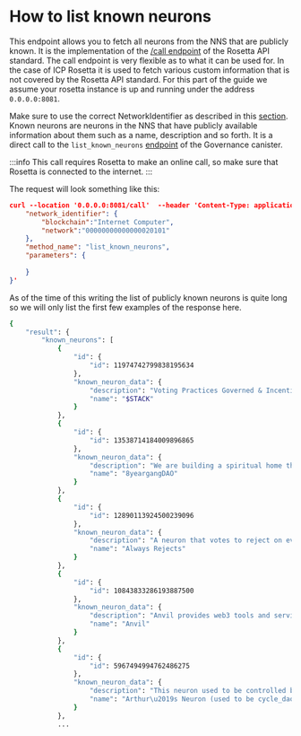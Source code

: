 # How to list known neurons
This endpoint allows you to fetch all neurons from the NNS that are publicly known.  It is the implementation of the [/call endpoint](https://www.rosetta-api.org/docs/BlockApi.html#call) of the Rosetta API standard. The call endpoint is very flexible as to what it can be used for. In the case of ICP Rosetta it is used to fetch various custom information that is not covered by the Rosetta API standard.
For this part of the guide we assume your rosetta instance is up and running under the address `0.0.0.0:8081`.

Make sure to use the correct NetworkIdentifier as described in this [section](/docs/developer-docs/defi/rosetta/icp_rosetta/data_api/network.md). 
Known neurons are neurons in the NNS that have publicly available information about them such as a name, description and so forth. It is a direct call to the `list_known_neurons` [endpoint](https://dashboard.internetcomputer.org/canister/rrkah-fqaaa-aaaaa-aaaaq-cai#list_known_neurons) of the Governance canister.

:::info
This call requires Rosetta to make an online call, so make sure that Rosetta is connected to the internet.
:::

The request will look something like this:


```json
curl --location '0.0.0.0:8081/call'  --header 'Content-Type: application/json' --data '{
    "network_identifier": {
        "blockchain":"Internet Computer",
        "network":"00000000000000020101"
    },
    "method_name": "list_known_neurons",
    "parameters": {
        
    }
}'
```

As of the time of this writing the list of publicly known neurons is quite long so we will only list the first few examples of the response here.

```bash
{
    "result": {
        "known_neurons": [
            {
                "id": {
                    "id": 11974742799838195634
                },
                "known_neuron_data": {
                    "description": "Voting Practices Governed & Incentivized by the $STACK DAO",
                    "name": "$STACK"
                }
            },
            {
                "id": {
                    "id": 13538714184009896865
                },
                "known_neuron_data": {
                    "description": "We are building a spiritual home that truly belongs to the ICP 8yeargang community",
                    "name": "8yeargangDAO"
                }
            },
            {
                "id": {
                    "id": 12890113924500239096
                },
                "known_neuron_data": {
                    "description": "A neuron that votes to reject on every proposal.",
                    "name": "Always Rejects"
                }
            },
            {
                "id": {
                    "id": 10843833286193887500
                },
                "known_neuron_data": {
                    "description": "Anvil provides web3 tools and services",
                    "name": "Anvil"
                }
            },
            {
                "id": {
                    "id": 5967494994762486275
                },
                "known_neuron_data": {
                    "description": "This neuron used to be controlled by cycle_dao. It is now controlled by an individual, Arthur Falls. It will vote on all proposals. Subjects of concern for the controller are protocol stability, healthy economics, token holder rights, node provider incentivisation, better governance, DFINITY accountability, and DFINITY non-participation in the application layer. ",
                    "name": "Arthur\u2019s Neuron (used to be cycle_dao)"
                }
            },
            ...
```